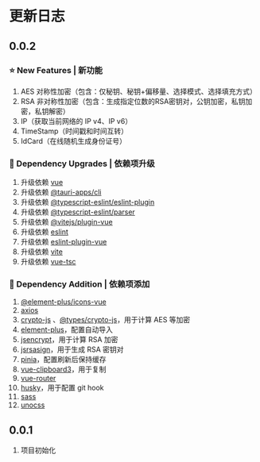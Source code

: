 # 更新日志

## 0.0.2

### ⭐ New Features | 新功能

1. AES 对称性加密（包含：仅秘钥、秘钥+偏移量、选择模式、选择填充方式）
2. RSA 非对称性加密（包含：生成指定位数的RSA密钥对，公钥加密，私钥加密，私钥解密）
3. IP（获取当前网络的 IP v4、IP v6）
4. TimeStamp（时间戳和时间互转）
5. IdCard（在线随机生成身份证号）

### 🔨 Dependency Upgrades | 依赖项升级

1. 升级依赖 [vue](https://github.com/vuejs/core)
2. 升级依赖 [@tauri-apps/cli](https://github.com/tauri-apps/tauri)
3. 升级依赖 [@typescript-eslint/eslint-plugin](https://github.com/typescript-eslint/typescript-eslint)
4. 升级依赖 [@typescript-eslint/parser](https://github.com/typescript-eslint/typescript-eslint)
5. 升级依赖 [@vitejs/plugin-vue](https://github.com/vitejs/vite)
6. 升级依赖 [eslint](https://github.com/eslint/eslint)
7. 升级依赖 [eslint-plugin-vue](https://github.com/vuejs/eslint-plugin-vue)
8. 升级依赖 [vite](https://github.com/vitejs/vite)
9. 升级依赖 [vue-tsc](https://github.com/johnsoncodehk/volar)

### 🔨 Dependency Addition | 依赖项添加

1. [@element-plus/icons-vue](https://github.com/element-plus/element-plus-icons)
2. [axios](https://github.com/axios/axios)
3. [crypto-js](http://github.com/brix/crypto-js)
   、[@types/crypto-js](https://github.com/DefinitelyTyped/DefinitelyTyped/tree/master/types/crypto-js)，用于计算 AES 等加密
4. [element-plus](https://github.com/element-plus/element-plus)，配置自动导入
5. [jsencrypt](https://github.com/travist/jsencrypt)，用于计算 RSA 加密
6. [jsrsasign](https://github.com/kjur/jsrsasign)，用于生成 RSA 密钥对
7. [pinia](https://github.com/vuejs/pinia)，配置刷新后保持缓存
8. [vue-clipboard3](https://github.com/JamieCurnow/vue-clipboard3)，用于复制
9. [vue-router](https://github.com/vuejs/router)
10. [husky](https://github.com/typicode/husky)，用于配置 git hook
11. [sass](https://github.com/sass/dart-sass)
12. [unocss](https://github.com/unocss/unocss)

## 0.0.1

1. 项目初始化
